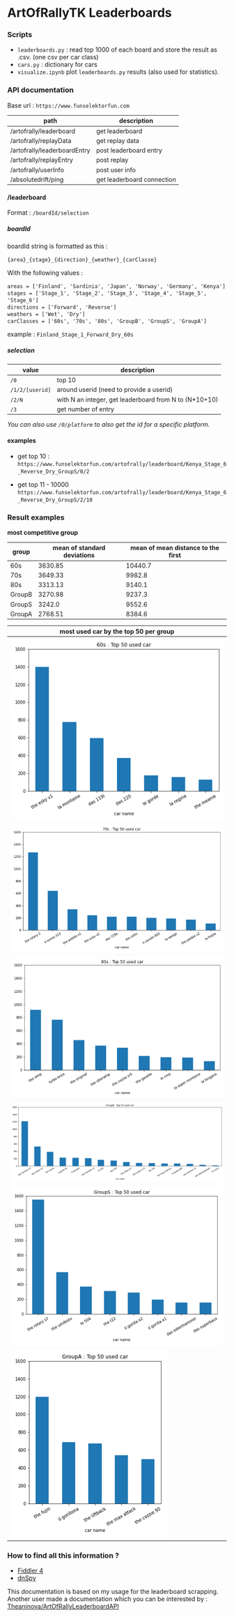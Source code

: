 # ArtOfRallyTK Leaderboards

### Scripts
* `leaderboards.py` : read top 1000 of each board and store the result as .csv.
  (one csv per car class)  
* `cars.py` : dictionary for cars
* `visualize.ipynb` plot `leaderboards.py` results (also used for statistics).

### API documentation

Base url : `https://www.funselektorfun.com`

| path | description |
|---|---|
| /artofrally/leaderboard | get leaderboard |
| /artofrally/replayData | get replay data |
| /artofrally/leaderboardEntry | post leaderboard entry |
| /artofrally/replayEntry | post replay |
| /artofrally/userInfo | post user info |
| /absolutedrift/ping | get leaderboard connection |

#### /leaderboard
Format : `/boardId/selection`

##### boardId 
boardId string is formatted as this : 
```
{area}_{stage}_{direction}_{weather}_{carClasse}
```
With the following values :
```
areas = ['Finland', 'Sardinia', 'Japan', 'Norway', 'Germany', 'Kenya']
stages = ['Stage_1', 'Stage_2', 'Stage_3', 'Stage_4', 'Stage_5', 'Stage_6']
directions = ['Forward', 'Reverse']
weathers = ['Wet', 'Dry']
carClasses = ['60s', '70s', '80s', 'GroupB', 'GroupS', 'GroupA']
```

example : `Finland_Stage_1_Forward_Dry_60s`

##### selection 

| value | description |
|---|---|
| `/0` | top 10 |
| `/1/2/[userid]` | around userid (need to provide a userid) |
| `/2/N` | with N an integer, get leaderboard from N to (N*10+10) |
| `/3` | get number of entry |

*You can also use `/0/platform` to also get the id for a specific platform.*

#### examples

* get top 10 :  
  `https://www.funselektorfun.com/artofrally/leaderboard/Kenya_Stage_6_Reverse_Dry_GroupS/0/2`

* get top 11 - 10000  
  `https://www.funselektorfun.com/artofrally/leaderboard/Kenya_Stage_6_Reverse_Dry_GroupS/2/10`

### Result examples

**most competitive group**

| group    | mean of standard deviations | mean of mean distance to the first |
|----------|-----------------------------|------------------------------------|
|      60s |                     3630.85 |                            10440.7 |
|      70s |                     3649.33 |                             9982.8 |
|      80s |                     3313.13 |                             9140.1 |
|   GroupB |                     3270.98 |                             9237.3 |
|   GroupS |                      3242.0 |                             9552.6 |
|   GroupA |                     2768.51 |                             8384.6 |

| most used car by the top 50 per group |
|---|
|![](logs_view/60s_top50_cars.png)|
|![](logs_view/70s_top50_cars.png)|
|![](logs_view/80s_top50_cars.png)|
|![](logs_view/GroupB_top50_cars.png)|
|![](logs_view/GroupS_top50_cars.png)|
|![](logs_view/GroupA_top50_cars.png)|

### How to find all this information ?

* [Fiddler 4](https://www.telerik.com/fiddler/fiddler-classic)
* [dnSpy](https://github.com/dnSpy/dnSpy)


This documentation is based on my usage for the leaderboard scrapping.
Another user made a documentation which you can be interested by :
[Theaninova/ArtOfRallyLeaderboardAPI](https://github.com/Theaninova/ArtOfRallyLeaderboardAPI)
